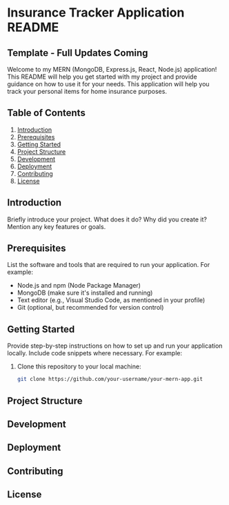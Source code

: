 # Insurance Tracker Application README

## Template - Full Updates Coming

Welcome to my MERN (MongoDB, Express.js, React, Node.js) application! This README will help you get started with my project and provide guidance on how to use it for your needs. This application will help you track your personal items for home insurance purposes. 

## Table of Contents

1. [Introduction](#introduction)
2. [Prerequisites](#prerequisites)
3. [Getting Started](#getting-started)
4. [Project Structure](#project-structure)
5. [Development](#development)
6. [Deployment](#deployment)
7. [Contributing](#contributing)
8. [License](#license)

## Introduction

Briefly introduce your project. What does it do? Why did you create it? Mention any key features or goals.

## Prerequisites

List the software and tools that are required to run your application. For example:

- Node.js and npm (Node Package Manager)
- MongoDB (make sure it's installed and running)
- Text editor (e.g., Visual Studio Code, as mentioned in your profile)
- Git (optional, but recommended for version control)

## Getting Started

Provide step-by-step instructions on how to set up and run your application locally. Include code snippets where necessary. For example:

1. Clone this repository to your local machine:

   ```bash
   git clone https://github.com/your-username/your-mern-app.git


## Project Structure

## Development

## Deployment

## Contributing

## License
